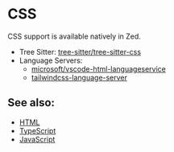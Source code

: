 # CSS

CSS support is available natively in Zed.

- Tree Sitter: [tree-sitter/tree-sitter-css](https://github.com/tree-sitter/tree-sitter-css)
- Language Servers:
  - [microsoft/vscode-html-languageservice](https://github.com/microsoft/vscode-html-languageservice)
  - [tailwindcss-language-server](https://github.com/tailwindlabs/tailwindcss-intellisense)

<!--
TBD: Document CSS
TBD: Document [Tailwind CSS](./tailwindcss.md)
-->

## See also:

- [HTML](./html.md)
- [TypeScript](./typescript.md)
- [JavaScript](./javascript.md)
